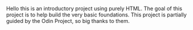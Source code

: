 Hello this is an introductory project using purely HTML. The goal of this project is to help build the very basic foundations.
This project is partially guided by the Odin Project, so big thanks to them.